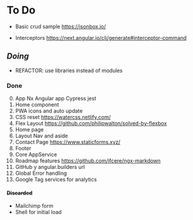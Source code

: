 # To Do

- Basic crud sample https://jsonbox.io/

- Interceptors https://next.angular.io/cli/generate#interceptor-command


## _Doing_

- REFACTOR: use libraries instead of modules

### Done

0. App Nx Angular app Cypress jest
1. Home component
2. PWA icons and auto update
3. CSS reset https://watercss.netlify.com/
4. Flex Layout https://github.com/philipwalton/solved-by-flexbox
5. Home page
6. Layout Nav and aside
7. Contact Page https://www.staticforms.xyz/
8. Footer
9. Core AppService
10. Roadmap features https://github.com/jfcere/ngx-markdown
11. GitHub y angular.builders url
12. Global Error handling
13. Google Tag services for analytics

#### ~~Discarded~~

- Mailchimp form
- Shell for initial load
